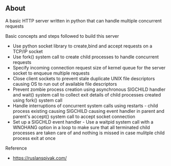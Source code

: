 ## About

A basic HTTP server written in python that can handle multiple concurrent requests

Basic concepts and steps followed to build this server
 - Use python socket library to create,bind and accept requests on a TCP/IP socket
 - Use fork() system call to create child processes to handle concurrent requests
 - Specify incoming connection request size of kernel queue for the server socket to enqueue multiple requests
 - Close client sockets to prevent stale duplicate UNIX file descriptors causing OS to run out of available file descriptors
 - Prevent zombie process creation using asynchronous SIGCHILD handler and wait() system call to collect exit details of child processes created using fork() system call
 - Handle interruptions of concurrent system calls using restarts - child process existing causing SIGCHILD causing event handler in parent and parent's accept() system call to accept socket connection
 - Set up a SIGCHLD event handler - Use a waitpid system call with a WNOHANG option in a loop to make sure that all terminated child processes are taken care of and nothing is missed in case mulitple child process exit at once

Reference
- https://ruslanspivak.com/